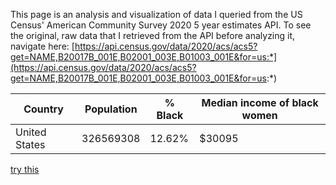 This page is an analysis and visualization of data I queried from the US Census' American Community Survey 2020 5 year estimates API. To see the original, raw data that I retrieved from the API before analyzing it, navigate here: [https://api.census.gov/data/2020/acs/acs5?get=NAME,B20017B_001E,B02001_003E,B01003_001E&for=us:*](https://api.census.gov/data/2020/acs/acs5?get=NAME,B20017B_001E,B02001_003E,B01003_001E&for=us:*)

|Country|Population|% Black|Median income of black women|
|---|---|---|---|
|United States|326569308|12.62%|$30095|

[try this](place.md)
